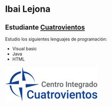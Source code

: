 # Ibai Lejona
## Estudiante [Cuatrovientos](http://cuatrovientos.org)

Estudio los siguientes lenguajes de programación:
  - Visual basic
  - Java
  - HTML


![imagen cuatrovientos](./4vientos_logo.png)
